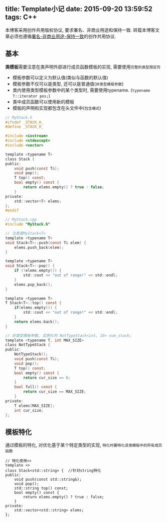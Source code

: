 title: Template小记
date: 2015-09-20 13:59:52
tags: C++
---

本博客采用创作共用版权协议, 要求署名、非商业用途和保持一致. 转载本博客文章必须也遵循[署名-非商业用途-保持一致](http://creativecommons.org/licenses/by-nc-sa/3.0/deed.zh)的创作共用协议.


## 基本

**类模板**需要注意在类声明外部进行成员函数模板的实现, 需要使用`完整的类型限定符`

- 模板参数可以定义为默认值(类似与函数的默认值)
- 模板参数不仅可以是类型, 还可以是普通值(`非类型模板参数`)
- 类内使用类型模板参数中的某个类型时, 需要使用typename. (`typename T::iterator pos;`)
- 类中成员函数可以使用新的模板
- 模板的声明和实现都包含在头文件中(`包含模式`)

<!--more-->

```c
// MyStack.h
#ifndef _STACK_H_
#define _STACK_H_

#include <iostream>
#include <stdexcept>
#include <vector>

template <typename T>
class Stack {
public:
    void push(const T&);
    void pop();
    T top() const;
    bool empty() const {
        return elems.empty() ? true : false;
    }
private:
    std::vector<T> elems;
};
#endif

// MyStack.cpp
#include "MyStack.h"

// 注意是MyStack<T>
template <typename T>
void Stack<T>::push(const T& elem) {
    elems.push_back(elem);
}

template <typename T>
void Stack<T>::pop() {
    if (!elems.empty()) {
        std::cout << "out of range!" << std::endl;
    }
    elems.pop_back();
}

template <typename T>
T Stack<T>::top() const {
    if(elems.empty()) {
        std::cout << "out of range!" << std::endl;
    }
    return elems.back();
}
```

```c
// 非类型模板参数, 实例化时 NotTypeStack<int, 10> num_stack;
template <typename T, int MAX_SIZE>
class NotTypeStack {
public:
    NotTypeStack();
    void push(const T&);
    void pop();
    T top() const;
    bool empty() const {
        return cur_size == 0;
    }
    bool full() const {
        return cur_size == MAX_SIZE;
    }
private:
    T elems[MAX_SIZE];
    int cur_size;
};
```

## 模板特化

通过模板的特化, 对优化基于某个特定类型的实现, `特化时要特化该类模板中的所有成员函数`

```
// 特化使用<>
template <>
class Stack<std::string> {  //针对string特化
public:
    void push(const std::string&);
    void pop();
    std::string top() const;
    bool empty() const {
        return elems.empty() ? true : false;
    }
private:
    std::vector<std::string> elems;
};
```

